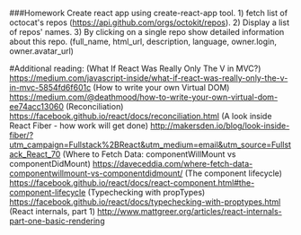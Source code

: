 ###Homework
Create react app using create-react-app tool. 1) fetch list of octocat's repos (https://api.github.com/orgs/octokit/repos). 2) Display a list of repos' names. 3) By clicking on a single repo show detailed information about this repo. (full_name, html_url, description, language, owner.login, owner.avatar_url)

#Additional reading:
(What If React Was Really Only The V in MVC?) https://medium.com/javascript-inside/what-if-react-was-really-only-the-v-in-mvc-5854fd6f601c
(How to write your own Virtual DOM) https://medium.com/@deathmood/how-to-write-your-own-virtual-dom-ee74acc13060
(Reconciliation) https://facebook.github.io/react/docs/reconciliation.html
(A look inside React Fiber - how work will get done) http://makersden.io/blog/look-inside-fiber/?utm_campaign=Fullstack%2BReact&utm_medium=email&utm_source=Fullstack_React_70
(Where to Fetch Data: componentWillMount vs componentDidMount) https://daveceddia.com/where-fetch-data-componentwillmount-vs-componentdidmount/
(The component lifecycle) https://facebook.github.io/react/docs/react-component.html#the-component-lifecycle
(Typechecking with propTypes) https://facebook.github.io/react/docs/typechecking-with-proptypes.html
(React internals, part 1) http://www.mattgreer.org/articles/react-internals-part-one-basic-rendering